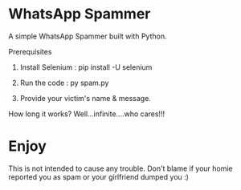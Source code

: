 # WhatsApp Spammer
A simple WhatsApp Spammer built with Python.

Prerequisites
1) Install Selenium : pip install -U selenium

2) Run the code : py spam.py

3) Provide your victim's name & message.

How long it works? Well...infinite....who cares!!!
# Enjoy

This is not intended to cause any trouble. Don't blame if your homie reported you as spam or your girlfriend dumped you :) 

